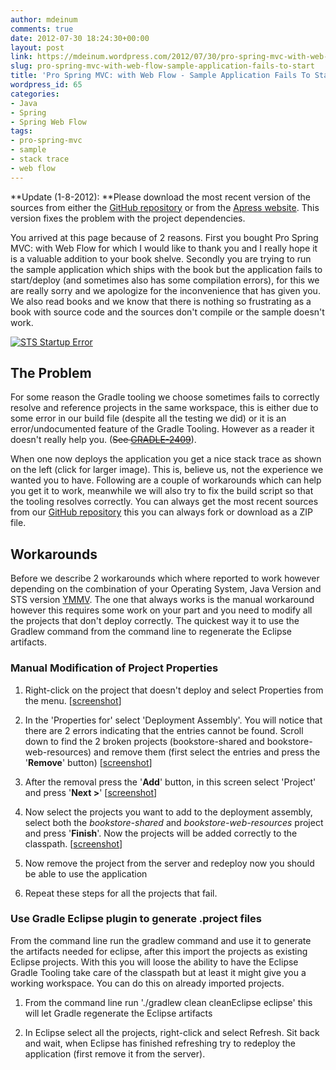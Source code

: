 ```yaml
---
author: mdeinum
comments: true
date: 2012-07-30 18:24:30+00:00
layout: post
link: https://mdeinum.wordpress.com/2012/07/30/pro-spring-mvc-with-web-flow-sample-application-fails-to-start/
slug: pro-spring-mvc-with-web-flow-sample-application-fails-to-start
title: 'Pro Spring MVC: with Web Flow - Sample Application Fails To Start'
wordpress_id: 65
categories:
- Java
- Spring
- Spring Web Flow
tags:
- pro-spring-mvc
- sample
- stack trace
- web flow
---
```


**Update (1-8-2012): **Please download the most recent version of the sources from either the [GitHub repository](https://github.com/mdeinum/pro-spring-mvc-code) or from the [Apress website](http://www.apress.com/9781430241553). This version fixes the problem with the project dependencies.

You arrived at this page because of 2 reasons. First you bought Pro Spring MVC: with Web Flow for which I would like to thank you and I really hope it is a valuable addition to your book shelve. Secondly you are trying to run the sample application which ships with the book but the application fails to start/deploy (and sometimes also has some compilation errors), for this we are really sorry and we apologize for the inconvenience that has given you. We also read books and we know that there is nothing so frustrating as a book with source code and the sources don't compile or the sample doesn't work.

[![STS Startup Error](http://mdeinum.files.wordpress.com/2012/07/sts-startup-error.png?w=300)](http://mdeinum.files.wordpress.com/2012/07/sts-startup-error.png)


## The Problem


For some reason the Gradle tooling we choose sometimes fails to correctly resolve and reference projects in the same workspace, this is either due to some error in our build file (despite all the testing we did) or it is an error/undocumented feature of the Gradle Tooling. However as a reader it doesn't really help you. (<del>See [GRADLE-2409](http://issues.gradle.org/browse/GRADLE-2409)</del>).

When one now deploys the application you get a nice stack trace as shown on the left (click for larger image). This is, believe us, not the experience we wanted you to have. Following are a couple of workarounds which can help you get it to work, meanwhile we will also try to fix the build script so that the tooling resolves correctly. You can always get the most recent sources from our [GitHub repository](https://github.com/mdeinum/pro-spring-mvc-code) this you can always fork or download as a ZIP file.


## <!-- more -->Workarounds


Before we describe 2 workarounds which where reported to work however depending on the combination of your Operating System, Java Version and STS version [YMMV](http://en.wiktionary.org/wiki/your_mileage_may_vary). The one that always works is the manual workaround however this requires some work on your part and you need to modify all the projects that don't deploy correctly. The quickest way it to use the Gradlew command from the command line to regenerate the Eclipse artifacts.


### Manual Modification of Project Properties





	
  1. Right-click on the project that doesn't deploy and select Properties from the menu. [[screenshot](http://mdeinum.files.wordpress.com/2012/07/manual-step1.png)]

	
  2. In the 'Properties for' select 'Deployment Assembly'. You will notice that there are 2 errors indicating that the entries cannot be found. Scroll down to find the 2 broken projects (bookstore-shared and bookstore-web-resources) and remove them (first select the entries and press the '**Remove**' button) [[screenshot](http://mdeinum.files.wordpress.com/2012/07/manual-step2.png)]

	
  3. After the removal press the '**Add**' button, in this screen select 'Project' and press '**Next >**' [[screenshot](http://mdeinum.files.wordpress.com/2012/07/manual-step3.png)]

	
  4. Now select the projects you want to add to the deployment assembly, select both the _bookstore-shared_ and _bookstore-web-resources_ project and press '**Finish**'. Now the projects will be added correctly to the classpath. [[screenshot](http://mdeinum.files.wordpress.com/2012/07/manual-step4.png)]

	
  5. Now remove the project from the server and redeploy now you should be able to use the application

	
  6. Repeat these steps for all the projects that fail.




### Use Gradle Eclipse plugin to generate .project files


From the command line run the gradlew command and use it to generate the artifacts needed for eclipse, after this import the projects as existing Eclipse projects. With this you will loose the ability to have the Eclipse Gradle Tooling take care of the classpath but at least it might give you a working workspace. You can do this on already imported projects.



	
  1. From the command line run './gradlew clean cleanEclipse eclipse' this will let Gradle regenerate the Eclipse artifacts

	
  2. In Eclipse select all the projects, right-click and select Refresh. Sit back and wait, when Eclipse has finished refreshing try to redeploy the application (first remove it from the server).


